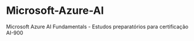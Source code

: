 # Microsoft-Azure-AI
Microsoft Azure AI Fundamentals - Estudos preparatórios para certificação AI-900
